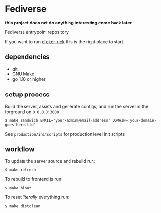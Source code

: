 # Fediverse

**this project does not do anything interesting come back later**

Fediverse entrypoint repository.

If you want to run [clicker-rick](https://github.com/majestrate/clicker-rick) this is the right place to start.


## dependencies

* git
* GNU Make
* go 1.10 or higher

## setup process

Build the server, assets and generate configs, and run the server in the forground on `0.0.0.0:3000`

    $ make sandwich EMAIL='your-admin@email-address' DOMAIN='your-domain-goes-here.tld'

See `production/initscripts` for production level init scripts

## workflow

To update the server source and rebuild run:

    $ make refresh
    
To rebuild to frontend js run:

    $ make bloat
    
To reset *literally* everything run:

    $ make distclean
